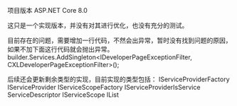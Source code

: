 项目版本 ASP.NET Core 8.0

这只是一个实现版本，并没有对其进行优化，也没有充分的测试。

目前存在的问题，需要增加一行代码，不然会出异常，暂时没有找到问题的原因，如果不加下面这行代码就会抛出异常。
builder.Services.AddSingleton<IDeveloperPageExceptionFilter, CXLDeveloperPageExceptionFilter>();

后续还会更新剩余类型的实现，目前实现的类型包括：
IServiceProviderFactory<TContaniner>
IServiceProvider
IServiceScopeFactory
IServiceProviderIsService
ServiceDescriptor
IServiceScope
IList<ServiceDescriptor>
